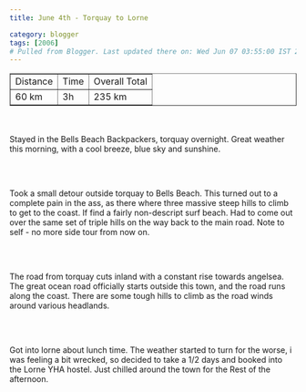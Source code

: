 ```yaml
---
title: June 4th - Torquay to Lorne

category: blogger
tags: [2006]
# Pulled from Blogger. Last updated there on: Wed Jun 07 03:55:00 IST 2006
---
```

<TABLE BORDER="1"><TR><TD>Distance</TD><TD>Time</TD><TD>Overall Total</TD></TR><TR><TD>60 km</TD><TD>3h</TD><TD>235 km</TD></TR></Table><br /><br />Stayed in the Bells Beach Backpackers, torquay overnight. Great weather this morning, with a cool breeze, blue sky and sunshine. <br /><br /><a onblur="try {parent.deselectBloggerImageGracefully();} catch(e) {}" href="http://photos1.blogger.com/blogger/916/2956/1600/IMG_0630.jpg"><img style="display:block; margin:0px auto 10px; text-align:center;cursor:pointer; cursor:hand;" src="http://photos1.blogger.com/blogger/916/2956/320/IMG_0630.jpg" border="0" alt="" /></a><br /><br />Took a small detour outside torquay to Bells Beach. This turned out to a complete pain in the ass, as there where three massive steep hills to climb to get to the coast. If find a fairly non-descript surf beach. Had to come out over the same set of triple hills on the way back to the main road. Note to self - no more side tour from now on.<br /><br /><a onblur="try {parent.deselectBloggerImageGracefully();} catch(e) {}" href="http://photos1.blogger.com/blogger/916/2956/1600/IMG_0642.jpg"><img style="display:block; margin:0px auto 10px; text-align:center;cursor:pointer; cursor:hand;" src="http://photos1.blogger.com/blogger/916/2956/320/IMG_0642.jpg" border="0" alt="" /></a><br /><br />The road from torquay cuts inland with a constant rise towards angelsea. The great ocean road officially starts outside this town, and the road runs along the coast. There are some tough hills to climb as the road winds around various headlands. <br /><br /><a onblur="try {parent.deselectBloggerImageGracefully();} catch(e) {}" href="http://photos1.blogger.com/blogger/916/2956/1600/IMG_0649.jpg"><img style="display:block; margin:0px auto 10px; text-align:center;cursor:pointer; cursor:hand;" src="http://photos1.blogger.com/blogger/916/2956/320/IMG_0649.jpg" border="0" alt="" /></a><br /><br />Got into lorne about lunch time. The weather started to turn for the worse, i was feeling a bit wrecked, so decided to take a 1/2 days and booked into the Lorne YHA hostel. Just chilled around the town for the Rest of the afternoon.<br /><br /><a onblur="try {parent.deselectBloggerImageGracefully();} catch(e) {}" href="http://photos1.blogger.com/blogger/916/2956/1600/IMG_0650.jpg"><img style="display:block; margin:0px auto 10px; text-align:center;cursor:pointer; cursor:hand;" src="http://photos1.blogger.com/blogger/916/2956/320/IMG_0650.jpg" border="0" alt="" /></a>
